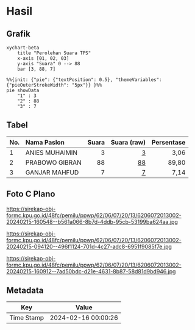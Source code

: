 # Hasil

## Grafik

```mermaid
xychart-beta
    title "Perolehan Suara TPS"
    x-axis [01, 02, 03]
    y-axis "Suara" 0 --> 88
    bar [3, 88, 7]
```

```mermaid
%%{init: {"pie": {"textPosition": 0.5}, "themeVariables": {"pieOuterStrokeWidth": "5px"}} }%%
pie showData
    "1" : 3
    "2" : 88
    "3" : 7
```

## Tabel

| No. | Nama Paslon    | Suara | Suara (raw) | Persentase |
|:--- |:-------------- | -----:| -----------:| ----------:|
| 1   | ANIES MUHAIMIN | 3     | [3][p-1]    | 3,06       |
| 2   | PRABOWO GIBRAN | 88    | [88][p-2]   | 89,80      |
| 3   | GANJAR MAHFUD  | 7     | [7][p-3]    | 7,14       |


[p-1]: https://github.com/gigit-pemilu/pemilu-2024-62-kalimantan-tengah/blob/main/pilpres/hitung-suara/sub/62-kalimantan-tengah/sub/06-katingan/sub/07-marikit/sub/2013-tumbang-bemban/sub/002-tps/sub/paslon-1.txt
[p-2]: https://github.com/gigit-pemilu/pemilu-2024-62-kalimantan-tengah/blob/main/pilpres/hitung-suara/sub/62-kalimantan-tengah/sub/06-katingan/sub/07-marikit/sub/2013-tumbang-bemban/sub/002-tps/sub/paslon-2.txt
[p-3]: https://github.com/gigit-pemilu/pemilu-2024-62-kalimantan-tengah/blob/main/pilpres/hitung-suara/sub/62-kalimantan-tengah/sub/06-katingan/sub/07-marikit/sub/2013-tumbang-bemban/sub/002-tps/sub/paslon-3.txt

## Foto C Plano

https://sirekap-obj-formc.kpu.go.id/48fc/pemilu/ppwp/62/06/07/20/13/6206072013002-20240215-160548--b561a066-8b7d-4ddb-95cb-53199ba624aa.jpg

https://sirekap-obj-formc.kpu.go.id/48fc/pemilu/ppwp/62/06/07/20/13/6206072013002-20240215-094120--496f1124-701d-4c27-adc8-6951f9085f7e.jpg

https://sirekap-obj-formc.kpu.go.id/48fc/pemilu/ppwp/62/06/07/20/13/6206072013002-20240215-160912--7ad50bdc-d21e-4631-8b87-58d81d9bd946.jpg


## Metadata

| Key        | Value               |
| ---------- | ------------------- |
| Time Stamp | 2024-02-16 00:00:26 |



